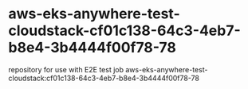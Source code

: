 # aws-eks-anywhere-test-cloudstack-cf01c138-64c3-4eb7-b8e4-3b4444f00f78-78
repository for use with E2E test job aws-eks-anywhere-test-cloudstack:cf01c138-64c3-4eb7-b8e4-3b4444f00f78-78
